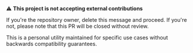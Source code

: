 ⚠️ **This project is not accepting external contributions**

If you're the repository owner, delete this message and proceed.
If you're not, please note that this PR will be closed without review.

This is a personal utility maintained for specific use cases without backwards compatibility guarantees.